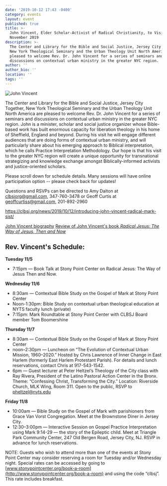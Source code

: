 ```yaml
---
date: '2019-10-12 17:43 -0400'
category: events
layout: event
published: true
title: >-
  John Vincent, Elder Scholar-Activist of Radical Christianity, to Visit NY in
  November 2019
description: >-
  The Center and Library for the Bible and Social Justice, Jersey City Together,
  New York Theological Seminary and the Urban Theology Unit North America are
  pleased to welcome Rev. Dr. John Vincent for a series of seminars and
  discussions on contextual urban ministry in the greater NYC region.
author: ''
author_bio: ''
location: ''
tags: ''
---
```

<div class="float-left" style="margin-right:1em">
  <img src="{{site.baseurl}}/img/vincent.jpg" alt="John Vincent">
</div>

The Center and Library for the Bible and Social Justice, Jersey City
Together, New York Theological Seminary and the Urban Theology Unit
North America are pleased to welcome Rev. Dr. John Vincent for a series
of seminars and discussions on contextual urban ministry in the greater
NYC region. John is a minister, scholar and social justice organizer
whose Bible-based work has built enormous capacity for liberation
theology in his home of Sheffield, England and beyond. During his visit
he will engage different audiences that are doing forms of contextual
urban ministry, and will particularly share about his emerging approach
to Biblical interpretation, which he calls Practice Interpretation
Methodology. Our hope is that his visit to the greater NYC region will
create a unique opportunity for transnational strategizing and knowledge
exchange amongst Biblically-informed activists and justice-oriented
scholars.

Please scroll down for schedule details. Many sessions will have online
participation option -- please check back for updates!

Questions and RSVPs can be directed to Amy Dalton at [clbsjorg@gmail.com](mailto:clbsjorg@gmail.com),
347-760-3478 or Geoff Curtis at [geoffcurtiss@gmail.com](mailto:geoffcurtiss@gmail.com), 201-892-2960

https://clbsj.org/news/2019/10/12/introducing-john-vincent-radical-mark-sist/


<a class="button" href="{{site.baseurl}}/news/2019/10/12/introducing-john-vincent-radical-mark-sist/">John Vincent biography</a>
<a class="button" href="{{site.baseurl}}/news/2019/10/15/book-review-radical-jesus-the-way-of-jesus-then-and-now-by-john-vincent/">Review of John Vincent's book <i>Radical Jesus: The Way of Jesus, Then and Now</i></a>

## Rev. Vincent's Schedule:

**Tuesday 11/5**
- 7:15pm — Book Talk at Stony Point Center on Radical Jesus: The
Way of Jesus Then and Now.

**Wednesday 11/6**
- 8:30am — Contextual Bible Study on the Gospel of Mark at Stony
Point Center
- Noon-1:30pm: Bible Study on contextual urban theological
education at NYTS faculty lunch (private)
- 7:15pm: Mark Roundtable at Stony Point Center with CLBSJ Board
member Tom Boomershine

**Thursday 11/7**
- 8:30am — Contextual Bible Study on the Gospel of Mark at Stony
Point Center
- noon–2:30pm — Luncheon on “The Evolution of Contextual Urban
Mission, 1960–2020.” Hosted by Chris Lawrence of Inner Change in East
Harlem (formerly East Harlem Protestant Parish). For details and lunch
reservations, contact Chris at 917-543-1542.
- 6pm — Guest lecturer at Peter Heltzel’s Theology of the City
class with Ray Rivera, President of the Latino Pastoral Action Center in
the Bronx. Theme: “Confessing Christ, Transforming the City.” Location:
Riverside Church, MLK Wing, Room 311. Open to the public, RSVP to
[pheltzel@nyts.edu](mailto:pheltzel@nyts.edu)

**Friday 11/8**
- 10:00am — Bible Study on the Gospel of Mark with parishioners
from Grace Van Vorst Congregation. Meet at the Brownstone Diner in
Jersey City.
- 12:30–3:00pm — Interactive Session on Gospel Practice
Interpretation using Mark 9:14-29 — the story of the Epileptic child.
Meet at Triangle Park Community Center, 247 Old Bergen Road, Jersey
City, NJ. RSVP in advance for lunch reservations.

NOTE: Guests who wish to attend more than one of the events at Stony
Point Center may consider reserving a room for Tuesday and/or Wednesday
night. Special rates can be accessed by going to
[www.stonypointcenter.org/book-a-room](http://www.stonypointcenter.org/book-a-room) and using the code “clbsj”. This rate includes breakfast.

